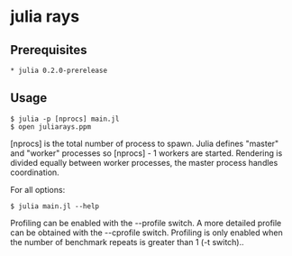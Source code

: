 # julia rays

## Prerequisites

    * julia 0.2.0-prerelease

## Usage
  
    $ julia -p [nprocs] main.jl
    $ open juliarays.ppm

[nprocs] is the total number of process to spawn.
Julia defines "master" and "worker" processes so [nprocs] - 1 workers
are started.  Rendering is divided equally between worker processes, the
master process handles coordination.

For all options:
    
    $ julia main.jl --help

Profiling can be enabled with the --profile switch.
A more detailed profile can be obtained with the --cprofile switch.
Profiling is only enabled when the number of benchmark repeats is greater than 1 (-t switch)..

